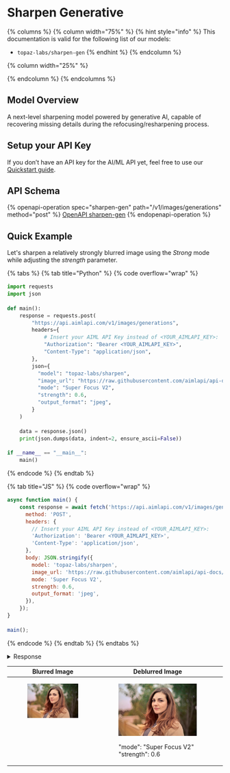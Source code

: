 # Sharpen Generative

{% columns %}
{% column width="75%" %}
{% hint style="info" %}
This documentation is valid for the following list of our models:

* `topaz-labs/sharpen-gen`
{% endhint %}
{% endcolumn %}

{% column width="25%" %}

{% endcolumn %}
{% endcolumns %}

## Model Overview

A next-level sharpening model powered by generative AI, capable of recovering missing details during the refocusing/resharpening process.

## Setup your API Key

If you don’t have an API key for the AI/ML API yet, feel free to use our [Quickstart guide](https://docs.aimlapi.com/quickstart/setting-up).

## API Schema

{% openapi-operation spec="sharpen-gen" path="/v1/images/generations" method="post" %}
[OpenAPI sharpen-gen](https://raw.githubusercontent.com/aimlapi/api-docs/refs/heads/main/docs/api-references/image-models/topaz-labs/sharpen-gen.json)
{% endopenapi-operation %}

## Quick Example

Let's sharpen a relatively strongly blurred image using the _Strong_ mode while adjusting the _strength_ parameter.

{% tabs %}
{% tab title="Python" %}
{% code overflow="wrap" %}
```python
import requests
import json

def main():
    response = requests.post(
        "https://api.aimlapi.com/v1/images/generations",
        headers={
            # Insert your AIML API Key instead of <YOUR_AIMLAPI_KEY>:
            "Authorization": "Bearer <YOUR_AIMLAPI_KEY>",
            "Content-Type": "application/json",
        },
        json={
          "model": "topaz-labs/sharpen",
          "image_url": "https://raw.githubusercontent.com/aimlapi/api-docs/main/reference-files/blurred-landscape.png",
          "mode": "Super Focus V2",
          "strength": 0.6,
          "output_format": "jpeg",
        }
    )

    data = response.json()
    print(json.dumps(data, indent=2, ensure_ascii=False))

if __name__ == "__main__":
    main()
```
{% endcode %}
{% endtab %}

{% tab title="JS" %}
{% code overflow="wrap" %}
```javascript
async function main() {
    const response = await fetch('https://api.aimlapi.com/v1/images/generations', {
      method: 'POST',
      headers: {
        // Insert your AIML API Key instead of <YOUR_AIMLAPI_KEY>:
        'Authorization': 'Bearer <YOUR_AIMLAPI_KEY>',
        'Content-Type': 'application/json',
      },
      body: JSON.stringify({
        model: 'topaz-labs/sharpen',
        image_url: 'https://raw.githubusercontent.com/aimlapi/api-docs/main/reference-files/blurred-landscape.png',
        mode: 'Super Focus V2',
        strength: 0.6,
        output_format: 'jpeg',
      }),
    });
}

main();
```
{% endcode %}
{% endtab %}
{% endtabs %}

<details>

<summary>Response</summary>

{% code overflow="wrap" %}
```json5
{
  "data": [
    {
      "url": "https://cdn.aimlapi.com/komodo/output/6435616/5cff080e-5d24-4fc3-85f5-0e57621ead7d.jpeg?X-Amz-Algorithm=AWS4-HMAC-SHA256&X-Amz-Checksum-Mode=ENABLED&X-Amz-Credential=ccc352dcd71a436e5fd697125a1be9f8%2F20251027%2Fauto%2Fs3%2Faws4_request&X-Amz-Date=20251027T202819Z&X-Amz-Expires=604800&X-Amz-SignedHeaders=host&x-id=GetObject&X-Amz-Signature=d6d1d9c641c33bde33b14090d579d490d30f75e82283764705acd28b18765a70"
    }
  ],
  "meta": {
    "usage": {
      "tokens_used": 210000
    }
  }
}
```
{% endcode %}

</details>

<table data-full-width="true"><thead><tr><th valign="top">Blurred Image</th><th valign="top">Deblurred Image</th><th></th></tr></thead><tbody><tr><td valign="top"><div><figure><img src="../../../.gitbook/assets/blurred-face.jpeg" alt=""><figcaption></figcaption></figure></div></td><td valign="top"><div><figure><img src="../../../.gitbook/assets/5cff080e-5d24-4fc3-85f5-0e57621ead7d.jpeg" alt=""><figcaption><p>"mode": "Super Focus V2"<br>"strength": 0.6</p></figcaption></figure></div></td><td></td></tr></tbody></table>

